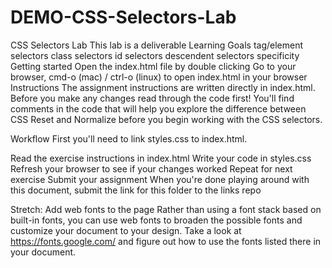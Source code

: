 # DEMO-CSS-Selectors-Lab

CSS Selectors Lab
This lab is a deliverable
Learning Goals
tag/element selectors
class selectors
id selectors
descendent selectors
specificity
Getting started
Open the index.html file by double clicking
Go to your browser, cmd-o (mac) / ctrl-o (linux) to open index.html in your browser
Instructions
The assignment instructions are written directly in index.html. Before you make any changes read through the code first! You'll find comments in the code that will help you explore the difference between CSS Reset and Normalize before you begin working with the CSS selectors.

Workflow
First you'll need to link styles.css to index.html.

Read the exercise instructions in index.html
Write your code in styles.css
Refresh your browser to see if your changes worked
Repeat for next exercise
Submit your assignment
When you're done playing around with this document, submit the link for this folder to the links repo

Stretch: Add web fonts to the page
Rather than using a font stack based on built-in fonts, you can use web fonts to broaden the possible fonts and customize your document to your design. Take a look at https://fonts.google.com/ and figure out how to use the fonts listed there in your document.
